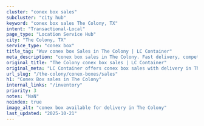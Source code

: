 ```yaml
---
cluster: "conex box sales"
subcluster: "city hub"
keyword: "conex box sales The Colony, TX"
intent: "Transactional-Local"
page_type: "Location Service Hub"
city: "The Colony, TX"
service_type: "conex box"
title_tag: "Wuv conex box Sales in The Colony | LC Container"
meta_description: "conex box sales in The Colony. Fast delivery, competitive pricing. Serving conex boxes area. Quote ID: QT0. Call (214) 524-4168 for your free quote today."
original_title: "The Colony conex box sales | LC Container"
original_meta: "LC Container offers conex box sales with delivery in The Colony, TX. Local. Fast quotes. Since 2003."
url_slug: "/the-colony/conex-boxes/sales"
h1: "Conex Box sales in The Colony"
internal_links: "/inventory"
priority: 3
notes: "NaN"
noindex: true
image_alt: "conex box available for delivery in The Colony"
last_updated: "2025-10-21"
---
```


<!-- TODO: Add unique city/inventory copy, images, and internal links here. -->
